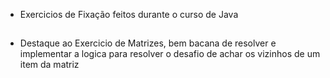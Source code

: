 - Exercicios de Fixação feitos durante o curso de Java 
##
- Destaque ao Exercicio de Matrizes, bem bacana de resolver e implementar a logica para resolver o desafio de achar os vizinhos de um item da matriz
